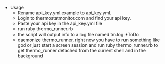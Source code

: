 * Usage
  - Rename api_key.yml.example to api_key.yml.
  - Login to thermostatmonitor.com and find your api key.
  - Paste your api key in the api_key.yml file
  - run
    ruby thermo_runner.rb
  - the script will output info to a log file named tm.log
  *ToDo
  - daemonize thermo_runner, right now you have to run something like
    god or just start a screen session and run ruby thermo_runner.rb
    to get thermo_runner detached from the current shell and in the background
